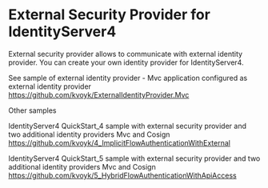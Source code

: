 # External Security Provider for IdentityServer4
External security provider allows to communicate with external identity provider.
  You can create your own identity provider for IdentityServer4.

See sample of external identity provider - 
Mvc application configured as external identity provider https://github.com/kvoyk/ExternalIdentityProvider.Mvc

Other samples

IdentityServer4 QuickStart_4 sample with external security provider and two additional identity providers Mvc and Cosign https://github.com/kvoyk/4_ImplicitFlowAuthenticationWithExternal

IdentityServer4 QuickStart_5 sample with external security provider and two additional identity providers Mvc and Cosign https://github.com/kvoyk/5_HybridFlowAuthenticationWithApiAccess
